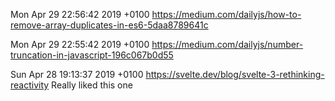 Mon Apr 29 22:56:42 2019 +0100
https://medium.com/dailyjs/how-to-remove-array-duplicates-in-es6-5daa8789641c

Mon Apr 29 22:55:42 2019 +0100
https://medium.com/dailyjs/number-truncation-in-javascript-196c067b0d55

Sun Apr 28 19:13:37 2019 +0100
https://svelte.dev/blog/svelte-3-rethinking-reactivity
Really liked this one

